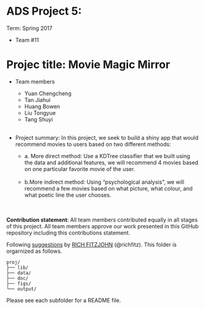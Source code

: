 # ADS Project 5: 

Term: Spring 2017

+ Team #11

# Projec title: Movie Magic Mirror
+ Team members
	+ Yuan Chengcheng
	+ Tan Jiahui
	+ Huang Bowen
	+ Liu Tongyue
	+ Tang Shuyi
	<br/>
	
+ Project summary: In this project, we seek to build a shiny app that would recommend movies to users based on two different methods: 
     <br/>
     + a. More direct method: Use a KDTree classifier that we built using the data and additional features, we will recommend 4 movies based on one particular favorite movie of the user.  
     <br/>
     
     + b.More indirect method: Using “psychological analysis”, we will recommend a few movies based on what picture, what colour, and what poetic line the user chooses.
	
	
	
	<br/>
	<br/>
**Contribution statement**: All team members contributed equally in all stages of this project. All team members approve our work presented in this GitHub repository including this contributions statement. 

Following [suggestions](http://nicercode.github.io/blog/2013-04-05-projects/) by [RICH FITZJOHN](http://nicercode.github.io/about/#Team) (@richfitz). This folder is orgarnized as follows.

```
proj/
├── lib/
├── data/
├── doc/
├── figs/
└── output/
```

Please see each subfolder for a README file.
